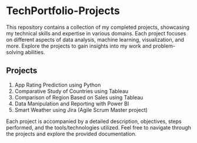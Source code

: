 # TechPortfolio-Projects

This repository contains a collection of my completed projects, showcasing my technical skills and expertise in various domains. Each project focuses on different aspects of data analysis, machine learning, visualization, and more. Explore the projects to gain insights into my work and problem-solving abilities.

## Projects

1. App Rating Prediction using Python
2. Comparative Study of Countries using Tableau
3. Comparison of Region Based on Sales using Tableau
4. Data Manipulation and Reporting with Power BI
5. Smart Weather using Jira (Agile Scrum Master project)

Each project is accompanied by a detailed description, objectives, steps performed, and the tools/technologies utilized. Feel free to navigate through the projects and explore the provided documentation.

